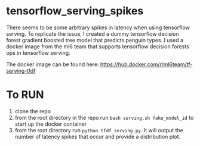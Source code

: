 # tensorflow_serving_spikes
There seems to be some arbitrary spikes in latency when using tensorflow serving. To replicate the issue, I created a dummy tensorflow decision forest gradient boosted tree model that predicts penguin types. I used a docker image from the ml6 team that supports tensorflow decision forests ops in tensorflow serving. 

The docker image can be found here: https://hub.docker.com/r/ml6team/tf-serving-tfdf

# To RUN
1. clone the repo
2. from the root directory in the repo run `bash serving.sh fake_model_id` to start up the docker container
3. from the root directory run `python tfdf_serving.py`. It will output the number of latency spikes that occur and provide a distribution plot. 
